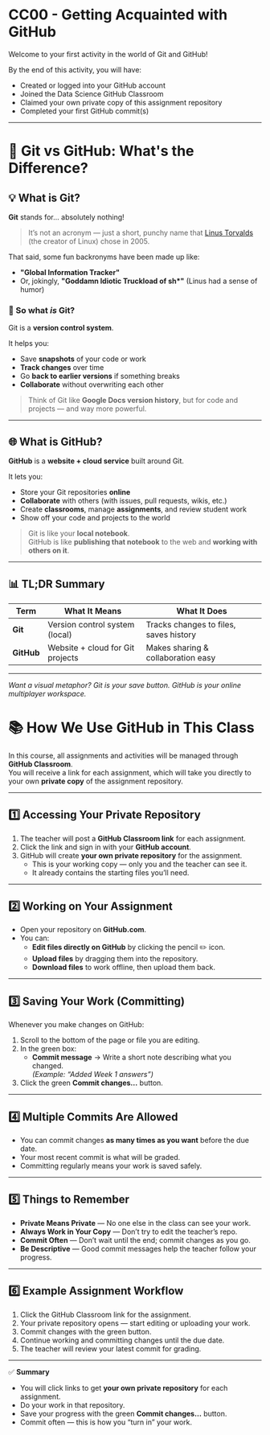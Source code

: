 # CC00 - Getting Acquainted with GitHub

Welcome to your first activity in the world of Git and GitHub!

By the end of this activity, you will have:
- Created or logged into your GitHub account
- Joined the Data Science GitHub Classroom
- Claimed your own private copy of this assignment repository
- Completed your first GitHub commit(s)

---
# 🧠 Git vs GitHub: What's the Difference?

## 💡 What is **Git**?

**Git** stands for... absolutely nothing!

> It’s not an acronym — just a short, punchy name that [Linus Torvalds](https://en.wikipedia.org/wiki/Linus_Torvalds) (the creator of Linux) chose in 2005.

That said, some fun backronyms have been made up like:
- **"Global Information Tracker"**
- Or, jokingly, **"Goddamn Idiotic Truckload of sh\*"** (Linus had a sense of humor)

### 🔧 So what *is* Git?

Git is a **version control system**.

It helps you:
- Save **snapshots** of your code or work
- **Track changes** over time
- Go **back to earlier versions** if something breaks
- **Collaborate** without overwriting each other

> Think of Git like **Google Docs version history**, but for code and projects — and way more powerful.

---

## 🌐 What is **GitHub**?

**GitHub** is a **website + cloud service** built around Git.

It lets you:
- Store your Git repositories **online**
- **Collaborate** with others (with issues, pull requests, wikis, etc.)
- Create **classrooms**, manage **assignments**, and review student work
- Show off your code and projects to the world

> Git is like your **local notebook**.  
> GitHub is like **publishing that notebook** to the web and **working with others on it**.

---

## 📊 TL;DR Summary

| Term       | What It Means                        | What It Does                            |
|------------|--------------------------------------|-----------------------------------------|
| **Git**    | Version control system (local)       | Tracks changes to files, saves history  |
| **GitHub** | Website + cloud for Git projects     | Makes sharing & collaboration easy      |

---

*Want a visual metaphor? Git is your save button. GitHub is your online multiplayer workspace.*

# 📚 How We Use GitHub in This Class

In this course, all assignments and activities will be managed through **GitHub Classroom**.  
You will receive a link for each assignment, which will take you directly to your own **private copy** of the assignment repository.

---

## 1️⃣ Accessing Your Private Repository
1. The teacher will post a **GitHub Classroom link** for each assignment.
2. Click the link and sign in with your **GitHub account**.
3. GitHub will create **your own private repository** for the assignment.  
   - This is your working copy — only you and the teacher can see it.
   - It already contains the starting files you’ll need.

---

## 2️⃣ Working on Your Assignment
- Open your repository on **GitHub.com**.
- You can:
  - **Edit files directly on GitHub** by clicking the pencil ✏️ icon.
  - **Upload files** by dragging them into the repository.
  - **Download files** to work offline, then upload them back.

---

## 3️⃣ Saving Your Work (Committing)
Whenever you make changes on GitHub:
1. Scroll to the bottom of the page or file you are editing.
2. In the green box:
   - **Commit message** → Write a short note describing what you changed.  
     *(Example: “Added Week 1 answers”)*  
3. Click the green **Commit changes…** button.

---

## 4️⃣ Multiple Commits Are Allowed
- You can commit changes **as many times as you want** before the due date.
- Your most recent commit is what will be graded.
- Committing regularly means your work is saved safely.

---

## 5️⃣ Things to Remember
- **Private Means Private** — No one else in the class can see your work.
- **Always Work in Your Copy** — Don’t try to edit the teacher’s repo.
- **Commit Often** — Don’t wait until the end; commit changes as you go.
- **Be Descriptive** — Good commit messages help the teacher follow your progress.

---

## 6️⃣ Example Assignment Workflow
1. Click the GitHub Classroom link for the assignment.
2. Your private repository opens — start editing or uploading your work.
3. Commit changes with the green button.
4. Continue working and committing changes until the due date.
5. The teacher will review your latest commit for grading.

---

✅ **Summary**  
- You will click links to get **your own private repository** for each assignment.  
- Do your work in that repository.  
- Save your progress with the green **Commit changes…** button.  
- Commit often — this is how you “turn in” your work.
